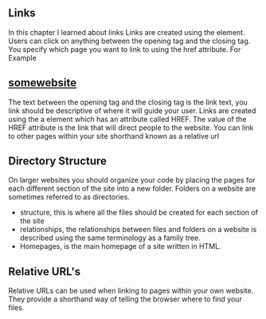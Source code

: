 ## Links
In this chapter I learned about links
Links are created using the <a> element. Users can click on anything
between the opening <a> tag and the closing </a> tag. You specify
which page you want to link to using the href attribute. For Example

## <a href="http://somewebsite.com">somewebsite</a>

The text between the opening tag and the closing tag is the link text, you link should be descriptive of where it will guide your user. Links are created using the a element which has an attribute called HREF. The value of the HREF attribute is the link that will direct people to the website. You can link to other pages within your site shorthand known as a relative url

## Directory  Structure
On larger websites you should  organize your code by placing the
pages for each different section of the site into a new folder. Folders on a
website are sometimes referred to as directories.

- structure, this is where all the files should be created for each section of the site
- relationships, the relationships between files and folders on a website is described using the same terminology as a family tree.
- Homepages, is the main homepage of a site written in HTML.

## Relative URL's 
Relative URLs can be used when linking to pages within your own
website. They provide a shorthand way of telling the browser where to
find your files.